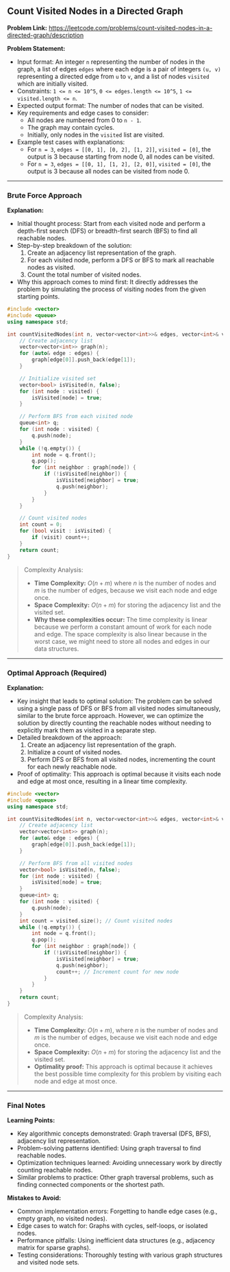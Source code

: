 ## Count Visited Nodes in a Directed Graph

**Problem Link:** https://leetcode.com/problems/count-visited-nodes-in-a-directed-graph/description

**Problem Statement:**
- Input format: An integer `n` representing the number of nodes in the graph, a list of edges `edges` where each edge is a pair of integers `(u, v)` representing a directed edge from `u` to `v`, and a list of nodes `visited` which are initially visited.
- Constraints: `1 <= n <= 10^5`, `0 <= edges.length <= 10^5`, `1 <= visited.length <= n`.
- Expected output format: The number of nodes that can be visited.
- Key requirements and edge cases to consider: 
    - All nodes are numbered from 0 to `n - 1`.
    - The graph may contain cycles.
    - Initially, only nodes in the `visited` list are visited.
- Example test cases with explanations:
    - For `n = 3`, `edges = [[0, 1], [0, 2], [1, 2]]`, `visited = [0]`, the output is 3 because starting from node 0, all nodes can be visited.
    - For `n = 3`, `edges = [[0, 1], [1, 2], [2, 0]]`, `visited = [0]`, the output is 3 because all nodes can be visited from node 0.

---

### Brute Force Approach

**Explanation:**
- Initial thought process: Start from each visited node and perform a depth-first search (DFS) or breadth-first search (BFS) to find all reachable nodes.
- Step-by-step breakdown of the solution:
    1. Create an adjacency list representation of the graph.
    2. For each visited node, perform a DFS or BFS to mark all reachable nodes as visited.
    3. Count the total number of visited nodes.
- Why this approach comes to mind first: It directly addresses the problem by simulating the process of visiting nodes from the given starting points.

```cpp
#include <vector>
#include <queue>
using namespace std;

int countVisitedNodes(int n, vector<vector<int>>& edges, vector<int>& visited) {
    // Create adjacency list
    vector<vector<int>> graph(n);
    for (auto& edge : edges) {
        graph[edge[0]].push_back(edge[1]);
    }

    // Initialize visited set
    vector<bool> isVisited(n, false);
    for (int node : visited) {
        isVisited[node] = true;
    }

    // Perform BFS from each visited node
    queue<int> q;
    for (int node : visited) {
        q.push(node);
    }
    while (!q.empty()) {
        int node = q.front();
        q.pop();
        for (int neighbor : graph[node]) {
            if (!isVisited[neighbor]) {
                isVisited[neighbor] = true;
                q.push(neighbor);
            }
        }
    }

    // Count visited nodes
    int count = 0;
    for (bool visit : isVisited) {
        if (visit) count++;
    }
    return count;
}
```

> Complexity Analysis:
> - **Time Complexity:** $O(n + m)$ where $n$ is the number of nodes and $m$ is the number of edges, because we visit each node and edge once.
> - **Space Complexity:** $O(n + m)$ for storing the adjacency list and the visited set.
> - **Why these complexities occur:** The time complexity is linear because we perform a constant amount of work for each node and edge. The space complexity is also linear because in the worst case, we might need to store all nodes and edges in our data structures.

---

### Optimal Approach (Required)

**Explanation:**
- Key insight that leads to optimal solution: The problem can be solved using a single pass of DFS or BFS from all visited nodes simultaneously, similar to the brute force approach. However, we can optimize the solution by directly counting the reachable nodes without needing to explicitly mark them as visited in a separate step.
- Detailed breakdown of the approach:
    1. Create an adjacency list representation of the graph.
    2. Initialize a count of visited nodes.
    3. Perform DFS or BFS from all visited nodes, incrementing the count for each newly reachable node.
- Proof of optimality: This approach is optimal because it visits each node and edge at most once, resulting in a linear time complexity.

```cpp
#include <vector>
#include <queue>
using namespace std;

int countVisitedNodes(int n, vector<vector<int>>& edges, vector<int>& visited) {
    // Create adjacency list
    vector<vector<int>> graph(n);
    for (auto& edge : edges) {
        graph[edge[0]].push_back(edge[1]);
    }

    // Perform BFS from all visited nodes
    vector<bool> isVisited(n, false);
    for (int node : visited) {
        isVisited[node] = true;
    }
    queue<int> q;
    for (int node : visited) {
        q.push(node);
    }
    int count = visited.size(); // Count visited nodes
    while (!q.empty()) {
        int node = q.front();
        q.pop();
        for (int neighbor : graph[node]) {
            if (!isVisited[neighbor]) {
                isVisited[neighbor] = true;
                q.push(neighbor);
                count++; // Increment count for new node
            }
        }
    }
    return count;
}
```

> Complexity Analysis:
> - **Time Complexity:** $O(n + m)$, where $n$ is the number of nodes and $m$ is the number of edges, because we visit each node and edge once.
> - **Space Complexity:** $O(n + m)$ for storing the adjacency list and the visited set.
> - **Optimality proof:** This approach is optimal because it achieves the best possible time complexity for this problem by visiting each node and edge at most once.

---

### Final Notes

**Learning Points:**
- Key algorithmic concepts demonstrated: Graph traversal (DFS, BFS), adjacency list representation.
- Problem-solving patterns identified: Using graph traversal to find reachable nodes.
- Optimization techniques learned: Avoiding unnecessary work by directly counting reachable nodes.
- Similar problems to practice: Other graph traversal problems, such as finding connected components or the shortest path.

**Mistakes to Avoid:**
- Common implementation errors: Forgetting to handle edge cases (e.g., empty graph, no visited nodes).
- Edge cases to watch for: Graphs with cycles, self-loops, or isolated nodes.
- Performance pitfalls: Using inefficient data structures (e.g., adjacency matrix for sparse graphs).
- Testing considerations: Thoroughly testing with various graph structures and visited node sets.